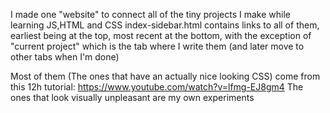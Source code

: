 I made one "website" to connect all of the tiny projects I make while learning JS,HTML and CSS
index-sidebar.html contains links to all of them, earliest being at the top, most recent at the bottom, with the exception of "current project" which is the tab where I write them (and later move to other tabs when I'm done)

Most of them (The ones that have an actually nice looking CSS) come from this 12h tutorial:
https://www.youtube.com/watch?v=lfmg-EJ8gm4
The ones that look visually unpleasant are my own experiments
